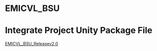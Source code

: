 # EMICVL_BSU
# Integrate Project Unity Package File
[EMICVL_BSU_Releasev2.0](https://drive.google.com/open?id=1qGC8a6etoTOQU7Po0Et-kJFl4IhL-x6e)
